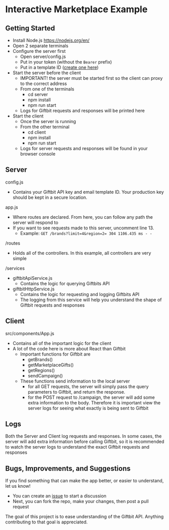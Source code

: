 # Interactive Marketplace Example

## Getting Started
 - Install Node.js https://nodejs.org/en/
 - Open 2 separate terminals
 - Configure the server first
    - Open server/config.js
    - Put in your token (without the `Bearer` prefix)
    - Put in a template ID ([create one here](https://testbedapp.giftbit.com/giftTemplate/list))
 - Start the server before the client
    - IMPORTANT! the server must be started first so the client can proxy to the correct address
    - From one of the terminals
        - cd server
        - npm install
        - npm run start
    - Logs for Giftbit requests and responses will be printed here
 - Start the client
    - Once the server is running
    - From the other terminal
        - cd client
        - npm install
        - npm run start
    - Logs for server requests and responses will be found in your browser console
    
## Server
config.js
 - Contains your Giftbit API key and email template ID. Your production key should be kept in a secure location.
 
 app.js
 - Where routes are declared. From here, you can follow any path the server will respond to
 - If you want to see requests made to this server, uncomment line 13.
    - Example: `GET /brands?limit=4&region=2= 304 1106.435 ms - -`
 
 /routes
 - Holds all of the controllers. In this example, all controllers are very simple
 
 /services
 - giftbitApiService.js
    - Contains the logic for querying Giftbits API
 - giftbitHttpService.js
    - Contains the logic for requesting and logging Giftbits API
    - The logging from this service will help you understand the shape of Giftbit requests and responses

## Client
src/components/App.js
 - Contains all of the important logic for the client
 - A lot of the code here is more about React than Giftbit
    - Important functions for Giftbit are
        - getBrands()
        - getMarketplaceGifts()
        - getRegions()
        - sendCampaign()
    - These functions send information to the local server
        - for all GET requests, the server will simply pass the query parameters to Giftbit, and return the response.
        - for the POST request to /campaign, the server will add some extra information to the body. Therefore it is important view the server logs for seeing what exactly is being sent to Giftbit
        
## Logs
Both the Server and Client log requests and responses. In some cases, the server will add extra information before calling Giftbit, so it is recommended to watch the server logs to understand the exact Giftbit requests and responses

## Bugs, Improvements, and Suggestions
If you find something that can make the app better, or easier to understand, let us know!
 - You can create an [issue](https://github.com/Giftbit/giftbit-example-marketplace/issues) to start a discussion
 - Next, you can fork the repo, make your changes, then post a pull request
 
The goal of this project is to ease understanding of the Giftbit API. Anything contributing to that goal is appreciated.